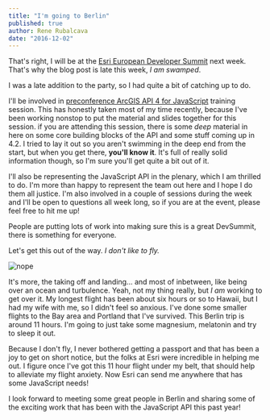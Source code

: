 ```yaml
---
title: "I'm going to Berlin"
published: true
author: Rene Rubalcava
date: "2016-12-02"
---
```


That's right, I will be at the [Esri European Developer Summit](http://www.esri.com/events/devsummit-europe) next week. That's why the blog post is late this week, _I am swamped_.

I was a late addition to the party, so I had quite a bit of catching up to do.

I'll be involved in [preconference ArcGIS API 4 for JavaScript](https://deveurope.schedule.esri.com/#schedule/3f5f370c-e844-44c8-be2a-a8adeb3344a2/98d7ce0e-ac67-4cf6-8057-98966dbfe31b) training session. This has honestly taken most of my time recently, because I've been working nonstop to put the material and slides together for this session. if you are attending this session, there is some _deep_ material in here on some core building blocks of the API and some stuff coming up in 4.2. I tried to lay it out so you aren't swimming in the deep end from the start, but when you get there, **you'll know it**. It's full of really solid information though, so I'm sure you'll get quite a bit out of it.

I'll also be representing the JavaScript API in the plenary, which I am thrilled to do. I'm more than happy to represent the team out here and I hope I do them all justice. I'm also involved in a couple of sessions during the week and I'll be open to questions all week long, so if you are at the event, please feel free to hit me up!

People are putting lots of work into making sure this is a great DevSummit, there is something for everyone.

Let's get this out of the way. _I don't like to fly._

![nope](images/flying.png)

It's more, the taking off and landing... and most of inbetween, like being over an ocean and turbulence. Yeah, not my thing really, but _I am_ working to get over it. My longest flight has been about six hours or so to Hawaii, but I had my wife with me, so I didn't feel so anxious. I've done some smaller flights to the Bay area and Portland that I've survived. This Berlin trip is around 11 hours. I'm going to just take some magnesium, melatonin and try to sleep it out.

Because I don't fly, I never bothered getting a passport and that has been a joy to get on short notice, but the folks at Esri were incredible in helping me out. I figure once I've got this 11 hour flight under my belt, that should help to alleviate my flight anxiety. Now Esri can send me anywhere that has some JavaScript needs!

I look forward to meeting some great people in Berlin and sharing some of the exciting work that has been with the JavaScript API this past year!
